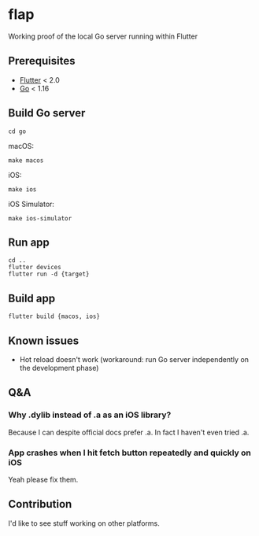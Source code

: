# flap

Working proof of the local Go server running within Flutter

## Prerequisites

- [Flutter](https://flutter.dev) < 2.0
- [Go](https://golang.org) < 1.16

## Build Go server
```
cd go
```
macOS:
```
make macos
```
iOS:
```
make ios
```
iOS Simulator:
```
make ios-simulator
```

## Run app
```
cd ..
flutter devices
flutter run -d {target}
```

## Build app
```
flutter build {macos, ios}
```


## Known issues

- Hot reload doesn't work (workaround: run Go server independently on the development phase)

## Q&A

### Why .dylib instead of .a as an iOS library?
Because I can despite official docs prefer .a. In fact I haven't even tried .a.

### App crashes when I hit fetch button repeatedly and quickly on iOS
Yeah please fix them.

## Contribution

I'd like to see stuff working on other platforms.
